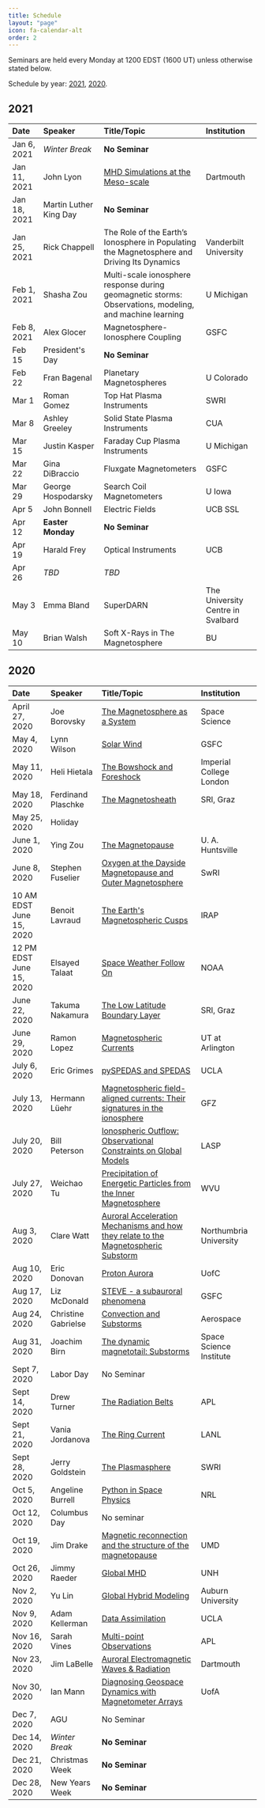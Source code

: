 ```yaml
---
title: Schedule
layout: "page"
icon: fa-calendar-alt
order: 2
---
```


Seminars are held every Monday at 1200 EDST (1600 UT) unless otherwise stated below.

Schedule by year: <a href="#2021">2021</a>, <a href="#2020">2020</a>. 

<h2><a id="2021">2021</a></h2>


| Date |Speaker | Title/Topic | Institution |
|:-----|:-------|:------|:------------|
| Jan 6, 2021 | *Winter Break* | **No Seminar**  | |
| Jan 11, 2021 | John Lyon | [MHD Simulations at the Meso-scale][31] | Dartmouth |
| Jan 18, 2021 | Martin Luther King Day | **No Seminar** | |
| Jan 25, 2021 | Rick Chappell | The Role of the Earth’s Ionosphere in Populating the Magnetosphere and Driving Its Dynamics | Vanderbilt University |
| Feb 1, 2021 | Shasha Zou | Multi-scale ionosphere response during geomagnetic storms: Observations, modeling, and machine learning | U Michigan |
| Feb 8, 2021 | Alex Glocer | Magnetosphere-Ionosphere Coupling | GSFC |
| Feb 15 |	President's Day | **No Seminar** |
| Feb 22 | Fran Bagenal | Planetary Magnetospheres | U Colorado |
| Mar 1 | Roman Gomez | Top Hat Plasma Instruments | SWRI | 
| Mar 8 | Ashley Greeley | Solid State Plasma Instruments | CUA |
| Mar 15 | Justin Kasper | Faraday Cup Plasma Instruments | U Michigan |
| Mar 22 | Gina DiBraccio | Fluxgate Magnetometers | GSFC |
| Mar 29 | George Hospodarsky | Search Coil Magnetometers | U Iowa |
| Apr 5 | John Bonnell | Electric Fields | UCB SSL |
| Apr 12 | **Easter Monday**   | **No Seminar** |
| Apr 19 | Harald Frey  | Optical Instruments | UCB |
| Apr 26 | *TBD*  | *TBD* |
| May 3 | Emma Bland  | SuperDARN | The University Centre in Svalbard |
| May 10 | Brian Walsh  | Soft X-Rays in The Magnetosphere | BU |

<h2><a id="2020">2020</a></h2>

| Date |Speaker | Title/Topic | Institution |
|:-----|:-------|:------|:------------|
| April 27, 2020 | Joe Borovsky | [The Magnetosphere as a System][1] | Space Science |
| May 4, 2020 | Lynn Wilson | [Solar Wind][2] | GSFC |
| May 11, 2020 | Heli Hietala  | [The Bowshock and Foreshock][3] | Imperial College London |
| May 18, 2020 | Ferdinand Plaschke | [The Magnetosheath][4] | SRI, Graz |
| May 25, 2020 | Holiday |  |  |
| June 1, 2020 | Ying Zou | [The Magnetopause][5] | U. A. Huntsville |
| June 8, 2020 | Stephen Fuselier | [Oxygen at the Dayside Magnetopause and Outer Magnetosphere][6] | SwRI |
| 10 AM EDST June 15, 2020 | Benoit Lavraud | [The Earth's Magnetospheric Cusps][7] | IRAP |
| 12 PM EDST June 15, 2020 | Elsayed Talaat | [Space Weather Follow On][8] | NOAA |
| June 22, 2020 | Takuma   Nakamura | [The Low Latitude Boundary Layer][9] | SRI, Graz |
| June 29, 2020 | Ramon Lopez | [Magnetospheric Currents][10] | UT at Arlington |
| July 6, 2020 | Eric Grimes | [pySPEDAS and SPEDAS][11] | UCLA |
| July 13, 2020 | Hermann Lüehr | [Magnetospheric field-aligned currents: Their signatures in the ionosphere][12] | GFZ |
| July 20, 2020 | Bill Peterson | [Ionospheric Outflow: Observational Constraints on Global Models][13] | LASP |
| July 27, 2020 | Weichao Tu | [Precipitation of Energetic Particles from the Inner Magnetosphere][14] | WVU |
| Aug 3, 2020 | Clare Watt | [Auroral Acceleration Mechanisms and how they relate to the Magnetospheric Substorm][15]| Northumbria University |
| Aug 10, 2020 | Eric Donovan | [Proton Aurora][16] | UofC |
| Aug 17, 2020 | Liz McDonald | [STEVE - a subauroral phenomena][17] | GSFC |
| Aug 24, 2020 | Christine Gabrielse | [Convection and Substorms][18] | Aerospace |
| Aug 31, 2020 | Joachim Birn | [The dynamic magnetotail: Substorms][19] | Space Science Institute |
| Sept 7, 2020 | Labor Day | No Seminar |  |
| Sept 14, 2020 | Drew Turner | [The Radiation Belts][20] | APL |
| Sept 21, 2020 | Vania Jordanova | [The Ring Current][21] | LANL |
| Sept 28, 2020 | Jerry Goldstein | [The Plasmasphere][22] | SWRI |
| Oct 5, 2020 | Angeline Burrell | [Python in Space Physics][23] | NRL |
| Oct 12, 2020 | Columbus Day | No seminar |  |
| Oct 19, 2020 | Jim Drake | [Magnetic reconnection and the structure of the magnetopause][24] | UMD |
| Oct 26, 2020 | Jimmy Raeder | [Global MHD][25] | UNH |
| Nov 2, 2020 | Yu Lin | [Global Hybrid Modeling][26] | Auburn University |
| Nov 9, 2020 | Adam Kellerman | [Data Assimilation][27] | UCLA |
| Nov 16, 2020 | Sarah Vines | [Multi-point Observations][28] | APL |
| Nov 23, 2020 | Jim LaBelle | [Auroral Electromagnetic Waves & Radiation][29] | Dartmouth |
| Nov 30, 2020 | Ian Mann | [Diagnosing Geospace Dynamics with Magnetometer Arrays][30] | UofA |
| Dec 7, 2020 | AGU | No Seminar |  |
| Dec 14, 2020 | *Winter Break* | **No Seminar** | |
| Dec 21, 2020 | Christmas Week | **No Seminar** | |
| Dec 28, 2020 | New Years Week | **No Seminar** | |

[1]:https://msolss.github.io/MagSeminars/2020/04/27/The-Magnetosphere-as-a-System.html
[2]:https://msolss.github.io/MagSeminars/2020/05/04/The-Solar-Wind.html
[3]:https://msolss.github.io/MagSeminars/2020/05/11/The-Bowshock-and-Foreshock.html
[4]:https://msolss.github.io/MagSeminars/2020/05/18/The-Magnetosheath.html
[5]:https://msolss.github.io/MagSeminars/2020/06/01/The-Magnetopause.html
[6]:https://msolss.github.io/MagSeminars/2020/06/08/O-In-The-Magnetosphere.html
[7]:https://msolss.github.io/MagSeminars/2020/06/15/The-Cusps.html
[8]:https://msolss.github.io/MagSeminars/2020/06/15/SWFO.html
[9]:https://msolss.github.io/MagSeminars/2020/06/22/The-LLBL.html
[10]:https://msolss.github.io/MagSeminars/2020/06/29/Magnetospheric-Currents.html
[11]:https://msolss.github.io/MagSeminars/2020/07/06/pySPEDAS.html
[12]:https://msolss.github.io/MagSeminars/2020/07/13/FACs-and-their-Signatures-in-the-Ionosphere.html
[13]:https://msolss.github.io/MagSeminars/2020/07/20/Ionospheric-Outflow.html
[14]:https://msolss.github.io/MagSeminars/2020/07/27/Precipitation-from-the-Inner-Magnetosphere.html
[15]:https://msolss.github.io/MagSeminars/2020/08/03/The-Aurora.html
[16]:https://msolss.github.io/MagSeminars/2020/08/10/The-Proton-Aurora.html
[17]:https://msolss.github.io/MagSeminars/2020/08/17/STEVE.html
[18]:https://msolss.github.io/MagSeminars/2020/08/24/Convection-and-Substorms.html
[19]:https://msolss.github.io/MagSeminars/2020/08/31/The-Dynamic-Magnetotail.html
[20]:https://msolss.github.io/MagSeminars/2020/09/14/The-Radiation-Belts.html
[21]:https://msolss.github.io/MagSeminars/2020/09/21/The-Ring-Current.html
[22]:https://msolss.github.io/MagSeminars/2020/09/28/The-Plasmasphere.html
[23]:https://msolss.github.io/MagSeminars/2020/10/05/Python-In-Space-Physics.html
[24]:https://msolss.github.io/MagSeminars/2020/10/19/Reconnection-and-the-structure-of-the-magnetopause.html
[25]:https://msolss.github.io/MagSeminars/2020/10/26/Global-MHD.html
[26]:https://msolss.github.io/MagSeminars/2020/11/02/Global-Hybrid-Models.html
[27]:https://msolss.github.io/MagSeminars/2020/11/09/Data-Assimilation.html
[28]:https://msolss.github.io/MagSeminars/2020/11/16/Multi-point-observations.html
[29]:https://msolss.github.io/MagSeminars/2020/11/23/Auroral-Waves-and-Radiation.html
[30]:https://msolss.github.io/MagSeminars/2020/11/30/Diagnosing-Geospace-with-Ground-Magnetometers.html
[31]:https://msolss.github.io/MagSeminars/2021/01/11/MHD-Simulations-at-the-Mesoscale.html